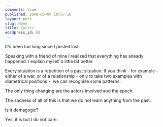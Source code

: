 ```yaml
---
comments: true
published: 2008-06-04 19:57:16
layout: post
slug: None
title: Cyclic
wordpress_id: 81
---
```


It's been too long since I posted last.

Speaking with a friend of mine I realized that everything has already happened. I explain myself a little bit better.

Every situation is a repetition of a past situation. If you think - for example - either of a war, or of a relationship - only to take two examples with diametrical positions -, we can recognize some patterns.

The only thing changing are the actors involved and the epoch.

The sadness of all of this is that we do not learn anything from the past.

Is it demagogic?

Yes, it is but I do not care.
